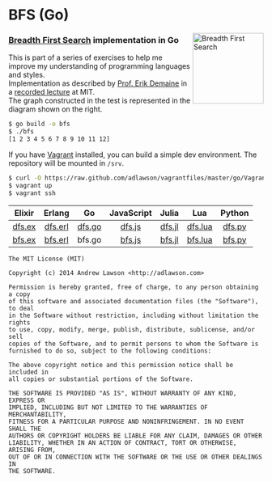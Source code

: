 # BFS (Go)

<img src="http://upload.wikimedia.org/wikipedia/commons/3/33/Breadth-first-tree.svg" alt="Breadth First Search" align="right" height="140"/>

### [Breadth First Search][bfs] implementation in Go

This is part of a series of exercises to help me improve my understanding of programming languages and styles.<br/>
Implementation as described by [Prof. Erik Demaine][demaine] in a [recorded lecture][bfs-video] at MIT.<br/>
The graph constructed in the test is represented in the diagram shown on the right.

```bash
$ go build -o bfs
$ ./bfs
[1 2 3 4 5 6 7 8 9 10 11 12]
```
If you have [Vagrant][vagrant] installed, you can build a simple dev environment. The repository will be mounted in `/srv`.
```bash
$ curl -O https://raw.github.com/adlawson/vagrantfiles/master/go/Vagrantfile
$ vagrant up
$ vagrant ssh
```

<table>
    <thead>
        <tr>
            <th>Elixir</th>
            <th>Erlang</th>
            <th>Go</th>
            <th>JavaScript</th>
            <th>Julia</th>
            <th>Lua</th>
            <th>Python</th>
        </tr>
    <thead>
    <tbody>
        <tr>
            <td align="center"><a href="https://github.com/adlawson/dfs.ex">dfs.ex</a></td>
            <td align="center"><a href="https://github.com/adlawson/dfs.erl">dfs.erl</a></td>
            <td align="center"><a href="https://github.com/adlawson/dfs.go">dfs.go</a></td>
            <td align="center"><a href="https://github.com/adlawson/dfs.js">dfs.js</a></td>
            <td align="center"><a href="https://github.com/adlawson/dfs.jl">dfs.jl</a></td>
            <td align="center"><a href="https://github.com/adlawson/dfs.lua">dfs.lua</a></td>
            <td align="center"><a href="https://github.com/adlawson/dfs.py">dfs.py</a></td>
        </tr>
        <tr>
            <td align="center"><a href="https://github.com/adlawson/bfs.ex">bfs.ex</a></td>
            <td align="center"><a href="https://github.com/adlawson/bfs.erl">bfs.erl</a></td>
            <td align="center">bfs.go</td>
            <td align="center"><a href="https://github.com/adlawson/bfs.js">bfs.js</a></td>
            <td align="center"><a href="https://github.com/adlawson/bfs.jl">bfs.jl</a></td>
            <td align="center"><a href="https://github.com/adlawson/bfs.lua">bfs.lua</a></td>
            <td align="center"><a href="https://github.com/adlawson/bfs.py">bfs.py</a></td>
        </tr>
    </tbody>
</table>

```
The MIT License (MIT)

Copyright (c) 2014 Andrew Lawson <http://adlawson.com>

Permission is hereby granted, free of charge, to any person obtaining a copy
of this software and associated documentation files (the "Software"), to deal
in the Software without restriction, including without limitation the rights
to use, copy, modify, merge, publish, distribute, sublicense, and/or sell
copies of the Software, and to permit persons to whom the Software is
furnished to do so, subject to the following conditions:

The above copyright notice and this permission notice shall be included in
all copies or substantial portions of the Software.

THE SOFTWARE IS PROVIDED "AS IS", WITHOUT WARRANTY OF ANY KIND, EXPRESS OR
IMPLIED, INCLUDING BUT NOT LIMITED TO THE WARRANTIES OF MERCHANTABILITY,
FITNESS FOR A PARTICULAR PURPOSE AND NONINFRINGEMENT. IN NO EVENT SHALL THE
AUTHORS OR COPYRIGHT HOLDERS BE LIABLE FOR ANY CLAIM, DAMAGES OR OTHER
LIABILITY, WHETHER IN AN ACTION OF CONTRACT, TORT OR OTHERWISE, ARISING FROM,
OUT OF OR IN CONNECTION WITH THE SOFTWARE OR THE USE OR OTHER DEALINGS IN
THE SOFTWARE.
```

[bfs]: http://en.wikipedia.org/wiki/Breadth-first_search
[demaine]: http://en.wikipedia.org/wiki/Erik_Demaine
[bfs-video]: http://www.youtube.com/watch?v=s-CYnVz-uh4
[vagrant]: http://vagrantup.com
